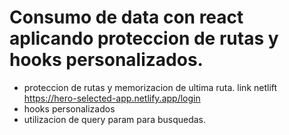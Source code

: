 # Consumo de data con react aplicando proteccion de rutas y hooks personalizados.

- proteccion de rutas y memorizacion de ultima ruta. link netlift https://hero-selected-app.netlify.app/login
- hooks personalizados
- utilizacion de query param para busquedas.
